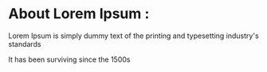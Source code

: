 # About Lorem Ipsum :

Lorem Ipsum is simply dummy text of the printing and typesetting industry's standards  

It has been surviving since the 1500s
